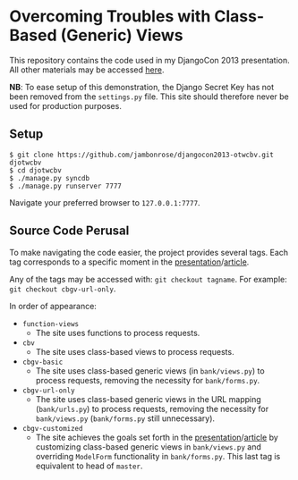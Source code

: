 Overcoming Troubles with Class-Based (Generic) Views
====================

This repository contains the code used in my DjangoCon 2013 presentation. All other materials may be accessed [here](http://afrg.co/otwcbv/).

**NB**: To ease setup of this demonstration, the Django Secret Key has not been removed from the `settings.py` file. This site should therefore never be used for production purposes.

Setup
---------------------

    $ git clone https://github.com/jambonrose/djangocon2013-otwcbv.git djotwcbv
    $ cd djotwcbv
    $ ./manage.py syncdb
    $ ./manage.py runserver 7777

Navigate your preferred browser to `127.0.0.1:7777`.

Source Code Perusal
---------------------

To make navigating the code easier, the project provides several tags. Each tag corresponds to a specific moment in the [presentation](https://speakerdeck.com/jambonrose/overcoming-troubles-with-class-based-generic-views)/[article](http://andrewsforge.com/article/overcoming-troubles-with-class-based-views/).

Any of the tags may be accessed with: `git checkout tagname`. For example: `git checkout cbgv-url-only`.

In order of appearance:

- `function-views`
    - The site uses functions to process requests.
- `cbv`
    - The site uses class-based views to process requests.
- `cbgv-basic`
    - The site uses class-based generic views (in `bank/views.py`) to process requests, removing the necessity for `bank/forms.py`.
- `cbgv-url-only`
    - The site uses class-based generic views in the URL mapping (`bank/urls.py`) to process requests, removing the necessity for `bank/views.py` (`bank/forms.py` still unnecessary).
- `cbgv-customized`
    - The site achieves the goals set forth in the [presentation](https://speakerdeck.com/jambonrose/overcoming-troubles-with-class-based-generic-views)/[article](http://andrewsforge.com/article/overcoming-troubles-with-class-based-views/) by customizing class-based generic views in `bank/views.py` and overriding `ModelForm` functionality in `bank/forms.py`. This last tag is equivalent to head of `master`.

